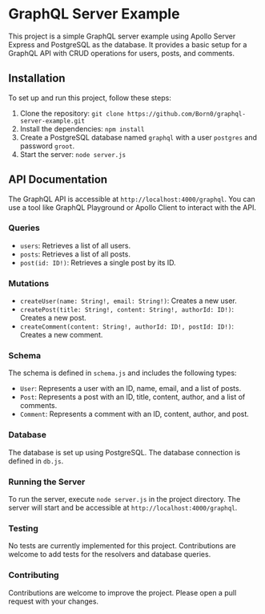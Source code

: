 # GraphQL Server Example

This project is a simple GraphQL server example using Apollo Server Express and PostgreSQL as the database. It provides a basic setup for a GraphQL API with CRUD operations for users, posts, and comments.

## Installation

To set up and run this project, follow these steps:

1. Clone the repository: `git clone https://github.com/Born0/graphql-server-example.git`
2. Install the dependencies: `npm install`
3. Create a PostgreSQL database named `graphql` with a user `postgres` and password `groot`.
4. Start the server: `node server.js`

## API Documentation

The GraphQL API is accessible at `http://localhost:4000/graphql`. You can use a tool like GraphQL Playground or Apollo Client to interact with the API.

### Queries

* `users`: Retrieves a list of all users.
* `posts`: Retrieves a list of all posts.
* `post(id: ID!)`: Retrieves a single post by its ID.

### Mutations

* `createUser(name: String!, email: String!)`: Creates a new user.
* `createPost(title: String!, content: String!, authorId: ID!)`: Creates a new post.
* `createComment(content: String!, authorId: ID!, postId: ID!)`: Creates a new comment.

### Schema

The schema is defined in `schema.js` and includes the following types:

* `User`: Represents a user with an ID, name, email, and a list of posts.
* `Post`: Represents a post with an ID, title, content, author, and a list of comments.
* `Comment`: Represents a comment with an ID, content, author, and post.

### Database

The database is set up using PostgreSQL. The database connection is defined in `db.js`.

### Running the Server

To run the server, execute `node server.js` in the project directory. The server will start and be accessible at `http://localhost:4000/graphql`.

### Testing

No tests are currently implemented for this project. Contributions are welcome to add tests for the resolvers and database queries.

### Contributing

Contributions are welcome to improve the project. Please open a pull request with your changes.

